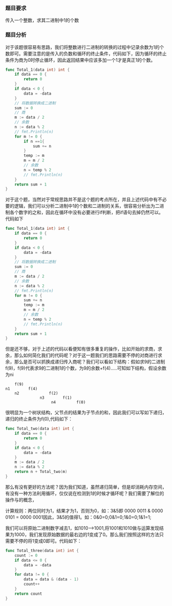 ### 题目要求
传入一个整数，求其二进制中1的个数

### 题目分析
对于该题很容易有思路，我们将整数进行二进制的转换的过程中记录余数为1的个数即可。需要注意的是传入的负数和循环的终止条件，代码如下，因为循环的终止条件为商为0时停止循环，因此返回结果中应该多加一个1才是真正1的个数。
```go
func Total_1(data int) int {
	if data == 0 {
		return 0
	}
	if data < 0 {
		data = -data
	}
	// 将数据转换成二进制
	sum := 0
	// 商
	m := data / 2
	// 余数
	n := data % 2
	// fmt.Println(n)
	for m != 0 {
        if n ==1{
	        sum += n
        }
		temp := m
		m = m / 2
		// 余数
		n = temp % 2
		// fmt.Println(n)
	}
	return sum + 1
}
```
对于这个题，当然对于常规思路并不是这个题的考点所在，并且上述代码中有不必要的逻辑，我们可以分析二进制中1的个数和二进制的关系，很容易分析出为二进制各个数字的之和，因此在循环中没有必要进行if判断，把if语句去掉仍然可以。代码如下
```go
func Total_1(data int) int {
	if data == 0 {
		return 0
	}
	if data < 0 {
		data = -data
	}
	// 将数据转换成二进制
	sum := 0
	// 商
	m := data / 2
	// 余数
	n := data % 2
	// fmt.Println(n)
	for m != 0 {
		sum += n
		temp := m
		m = m / 2
		// 余数
		n = temp % 2
		// fmt.Println(n)
	}
	return sum + 1
}
```
但是还不够，对于上述的代码以看便知有很多重复的操作，比如开始的求商，求余，那么如何简化我们的代码呢？对于这一题我们的思路需要不停的对商进行求余，那么是否可以抓换成递归传入商呢？我们可以看如下结构：假如求9的二进制f(9)，f(9)代表求9的二进制1的个数，为9的余数+f(4).....可知如下结构，假设余数为ni
```TXT
    f(9)
n1        f(4)
    n2             f(2)
               n3        f(1)
                    n4         f(0)
```
很明显为一个树状结构，父节点的结果为子节点的和，因此我们可以写如下递归，递归的终止条件为f(0),代码如下：
```go
func Total_two(data int) int {
	if data == 0 {
		return 0
	}
	if data < 0 {
		data = -data
	}
	m := data / 2
	n := data % 2
	return n + Total_two(m)
}
```
那么有没有更好的方法呢？因为我们知道，虽然递归简单，但是却消耗内存空间，有没有一种方法利用循环，仅仅说在检测到1的时候才循环呢？我们需要了解位的操作与的概念，

计算规则：两位同时为1，结果才为1，否则为0，如：3&5即 0000 0011 & 0000 0101 = 0000 0001因此，3&5的值得1。如：0&0=0;0&1=0;1&0=0;1&1=1;

我们可以将原始二进制数字减去1，如1010——>1001,将1001和1010做与运算发现结果为1000，我们发现原始数据的最右边的1变成了0。那么我们按照这样的方法只需要不停的将1变成0即可。代码如下：
```go
func Total_three(data int) int {
	count := 0
	if data <= 0 {
		data = -data
	}
	for data != 0 {
		data = data & (data - 1)
		count++
	}
	return count
}
```


